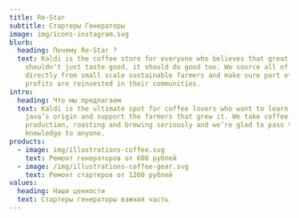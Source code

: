 ```yaml
---
title: Re-Star
subtitle: Стартеры Генераторы
image: img/icons-instagram.svg
blurb:
  heading: Почему Re-Star ?
  text: Kaldi is the coffee store for everyone who believes that great coffee
    shouldn't just taste good, it should do good too. We source all of our beans
    directly from small scale sustainable farmers and make sure part of the
    profits are reinvested in their communities.
intro:
  heading: Что мы предлагаем
  text: Kaldi is the ultimate spot for coffee lovers who want to learn about their
    java’s origin and support the farmers that grew it. We take coffee
    production, roasting and brewing seriously and we’re glad to pass that
    knowledge to anyone.
products:
  - image: img/illustrations-coffee.svg
    text: Ремонт генераторов от 600 рублей
  - image: /img/illustrations-coffee-gear.svg
    text: Ремонт стартеров от 1200 рублей
values:
  heading: Наши ценности
  text: Стартеры генераторы важная часть
---
```

